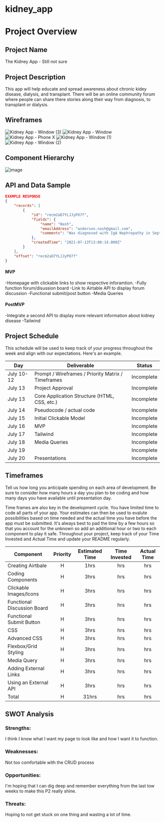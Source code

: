 # kidney_app

# Project Overview

## Project Name

The Kidney App - Still not sure

## Project Description

This app will help educate and spread awareness about chronic kidey disease, dialysis, and transplant. There will be an online community forum where people can share there stories along their way from diagnosis, to transplant or dialysis. 

## Wireframes

![Kidney App - Window (3)](https://user-images.githubusercontent.com/82549011/125471638-5447330f-5301-4fe6-9e50-229106ca42bd.png)
![Kidney App - Window](https://user-images.githubusercontent.com/82549011/125471644-04e536de-4bc3-4bc4-b023-091f6af03468.png)
![Kidney App - Phone X](https://user-images.githubusercontent.com/82549011/125471647-53bd9f02-477f-47da-8675-e83920ed5387.png)
![Kidney App - Window (1)](https://user-images.githubusercontent.com/82549011/125471653-2ee3de8e-06a7-4046-a0de-d0573697f98a.png)
![Kidney App - Window (2)](https://user-images.githubusercontent.com/82549011/125471660-28a13978-21aa-49d0-97b8-aefafc2b1362.png)



## Component Hierarchy

![image](https://user-images.githubusercontent.com/82549011/125471854-3e93d386-1322-42c7-89dd-d187b913a910.png)

## API and Data Sample


```json
EXAMPLE RESPONSE
{
    "records": [
        {
            "id": "recm2aD7YLJJyPO7f",
            "fields": {
                "name": "Nash",
                "emailAddress": "anderson.nash@gmail.com",
                "comments": "Was diagnosed with IgA Nephropathy in September of 2000. It's been a long waiting game to find a living donor and to avoid dialysis. I was successful ..."
            },
            "createdTime": "2021-07-13T13:08:14.000Z"
        }
    ],
    "offset": "recm2aD7YLJJyPO7f"
}
```


#### MVP 

-Homepage with clickable links to show respective inforamtion.
-Fully function forum/disussion board
-Link to Airtable API to display forum discussion
-Functional submit/post button
-Media Queries

#### PostMVP  

-Integrate a second API to display more relevant information about kidney disease
-Tailwind

## Project Schedule

This schedule will be used to keep track of your progress throughout the week and align with our expectations. Here's an example.

|  Day | Deliverable | Status
|---|---| ---|
|July 10-12| Prompt / Wireframes / Priority Matrix / Timeframes | Incomplete
|July 13| Project Approval | Incomplete
|July 13| Core Application Structure (HTML, CSS, etc.) | Incomplete
|July 14| Pseudocode / actual code | Incomplete
|July 15| Initial Clickable Model  | Incomplete
|July 16| MVP | Incomplete
|July 17| Tailwind| Incomplete
|July 18| Media Queries | Incomplete
|July 19|  | Incomplete
|July 20| Presentations | Incomplete



## Timeframes

Tell us how long you anticipate spending on each area of development. Be sure to consider how many hours a day you plan to be coding and how many days you have available until presentation day.

Time frames are also key in the development cycle.  You have limited time to code all parts of your app.  Your estimates can then be used to evalute possibilities based on time needed and the actual time you have before the app must be submitted. It's always best to pad the time by a few hours so that you account for the unknown so add an additional hour or two to each component to play it safe. Throughout your project, keep track of your Time Invested and Actual Time and update your README regularly.

| Component | Priority | Estimated Time | Time Invested | Actual Time |
| --- | :---: |  :---: | :---: | :---: |
| Creating Airtbale | H | 1hrs| hrs | hrs |
| Coding Components | H | 3hrs| hrs | hrs |
| Clickable Images/Icons | H | 3hrs| hrs | hrs |
| Functional Discussion Board | H | 3hrs| hrs | hrs |
| Functional Submit Button | H | 3hrs| hrs | hrs |
| CSS | H | 3hrs| hrs | hrs |
| Advanced CSS | H | 3hrs| hrs | hrs |
| Flexbox/Grid Styling | H | 3hrs| hrs | hrs |
| Media Query | H | 3hrs| hrs | hrs |
| Adding External Links | H | 3hrs| hrs | hrs |
| Using an External API | H | 3hrs| hrs | hrs |
| Total | H | 31hrs| hrs | hrs |

## SWOT Analysis

### Strengths: 
I think I know what I want my page to look like and how I want it to function.

### Weaknesses:
Not too comfortable with the CRUD process

### Opportunities:
I'm hoping that I can dig deep and remember everything from the last tow weeks to make this P2 really shine.

### Threats:
Hoping to not get stuck on one thing and wasting a lot of time. 
